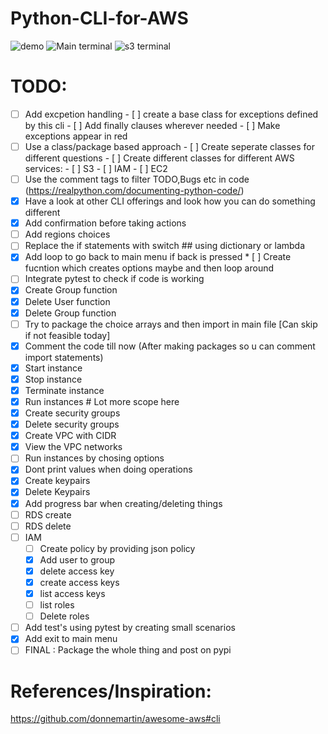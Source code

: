 # Python-CLI-for-AWS


![demo](https://github.com/darshan-raul/Python-CLI-for-AWS/blob/master/img/demo.gif)
![Main terminal](https://github.com/darshan-raul/Python-CLI-for-AWS/blob/master/img/cli%20main.png)
![s3 terminal](https://github.com/darshan-raul/Python-CLI-for-AWS/blob/master/img/cli%20s3.png)


# TODO:
- [ ] Add excpetion handling
        - [ ] create a base class for exceptions defined by this cli
        - [ ] Add finally clauses wherever needed
        - [ ] Make exceptions appear in red
- [ ] Use a class/package based approach
        - [ ] Create seperate classes for different questions
        - [ ] Create different classes for different AWS services:
                - [ ] S3
                - [ ] IAM
                - [ ] EC2
- [ ] Use the comment tags to filter TODO,Bugs etc in code (https://realpython.com/documenting-python-code/)
- [x] Have a look at other CLI offerings and look how you can do something different
- [x] Add confirmation before taking actions
- [ ] Add regions choices 
- [ ] Replace the if statements with switch ## using dictionary or lambda
- [x] Add loop to go back to main menu if back is pressed
        * [ ] Create fucntion which creates options maybe and then loop around
- [ ] Integrate pytest to check if code is working
- [x] Create Group function 
- [x] Delete User function
- [x] Delete Group function
- [ ] Try to package the choice arrays and then import in main file [Can skip if not feasible today]
- [x] Comment the code till now (After making packages so u can comment import statements)
- [x] Start instance
- [x] Stop instance 
- [x] Terminate instance 
- [x] Run instances # Lot more scope here
- [x] Create security groups
- [x] Delete security groups
- [x] Create VPC with CIDR
- [x] View the VPC networks
- [ ] Run instances by chosing options
- [x] Dont print values when doing operations
- [x] Create keypairs
- [X] Delete Keypairs
- [x] Add progress bar when creating/deleting things
- [ ] RDS create
- [ ] RDS delete
 - [ ] IAM
    - [ ] Create policy by providing json policy
    - [x] Add user to group
    - [x] delete access key
    - [x] create access keys
    - [x] list access keys
    - [ ] list roles
	- [ ] Delete roles
- [ ] Add test's using pytest by creating small scenarios 
- [x] Add exit to main menu
- [ ] FINAL : Package the whole thing and post on pypi

# References/Inspiration:

https://github.com/donnemartin/awesome-aws#cli